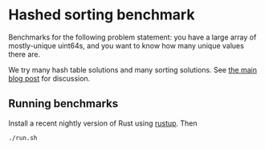 # Hashed sorting benchmark

Benchmarks for the following problem statement: you have a large array of mostly-unique uint64s, and you want to know how many unique values there are.

We try many hash table solutions and many sorting solutions. See [the main blog post](http://reiner.org/hashed-sorting) for discussion.

## Running benchmarks

Install a recent nightly version of Rust using [rustup](https://rustup.rs/). Then

```
./run.sh
```
